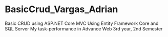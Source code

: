 # BasicCrud_Vargas_Adrian
Basic CRUD using ASP.NET Core MVC  Using Entity Framework Core and SQL Server
My task-performance in Advance Web 3rd year, 2nd Semester 
